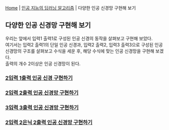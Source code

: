 [Home](./../../README.md) | [인공 지능의 딥러닝 알고리즘](./../README.md) | 다양한 인공 신경망 구현해 보기

## 다양한 인공 신경망 구현해 보기
우리는 앞에서 입력1 출력1로 구성된 인공 신경의 동작을 살펴보고 구현해 보았다.  
여기서는 입력2 출력1의 단일 인공 신경과, 입력2 출력2, 입력3 출력3으로 구성된 인공 신경망의 구조를 살펴보고 수식을 세운 후, 해당 수식에 맞는 인공 신경망을 구현해 보겠다.  
출력의 개수 2이상은 인공 신경망이 된다.

### [2입력 1출력 인공 신경 구현하기](./2_2_1/README.md)
### [2입력 2출력 인공 신경망 구현하기](./2_2_2/README.md)
### [3입력 3출력 인공 신경망 구현하기](./2_2_3/README.md)
### [2입력 2은닉 2출력 인공 신경망 구현하기](./2_2_4/README.md)
